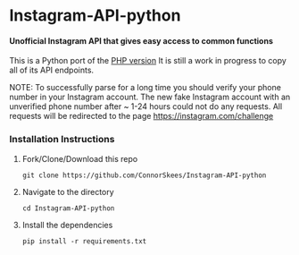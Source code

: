 # Instagram-API-python

#### Unofficial Instagram API that gives easy access to common functions

This is a Python port of the [PHP version](https://github.com/mgp25/Instagram-API)
It is still a work in progress to copy all of its API endpoints.

NOTE: To successfully parse for a long time you should verify your phone number in your Instagram account. 
The new fake Instagram account with an unverified phone number after ~ 1-24 hours could not do any requests. All requests will be redirected to the page https://instagram.com/challenge

### Installation Instructions

1. Fork/Clone/Download this repo

    `git clone https://github.com/ConnorSkees/Instagram-API-python`


2. Navigate to the directory

    `cd Instagram-API-python`


3. Install the dependencies

    `pip install -r requirements.txt`
